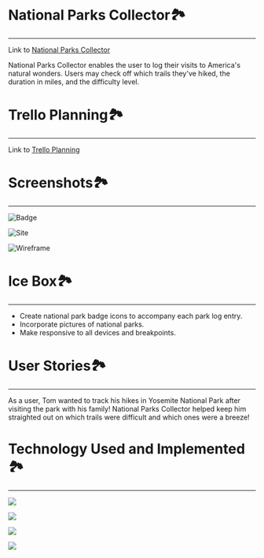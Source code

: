 # National Parks Collector🏞
----
Link to [National Parks Collector](https://nationalparkscollector.herokuapp.com/)

National Parks Collector enables the user to log their visits to America's natural wonders. Users may check off which trails they've hiked, the duration in miles, and the difficulty level.

# Trello Planning🏞
----
Link to [Trello Planning](https://trello.com/b/ZsAXpnDL/national-parks-collector)

# Screenshots🏞
----
![Badge](/favicon/favicon.png)

![Site](/assets/Site.png)

![Wireframe](/assets/Wireframe.png)

# Ice Box🏞
----
- Create national park badge icons to accompany each park log entry.
- Incorporate pictures of national parks.
- Make responsive to all devices and breakpoints.

# User Stories🏞
----
As a user, Tom wanted to track his hikes in Yosemite National Park after visiting the park with his family! National Parks Collector helped keep him straighted out on which trails were difficult and which ones were a breeze!

# Technology Used and Implemented🏞
----

<a href="a"><img src="https://img.shields.io/badge/GitHub-100000?style=for-the-badge&logo=github&logoColor=white"/></a>

<a href="a"><img src="https://img.shields.io/badge/JavaScript-F7DF1E?style=for-the-badge&logo=javascript&logoColor=black"/></a>

<a href="a"><img src="https://img.shields.io/badge/HTML-239120?style=for-the-badge&logo=html5&logoColor=white"/></a>

<a href="a"><img src="https://img.shields.io/badge/CSS-239120?&style=for-the-badge&logo=css3&logoColor=white"/></a>